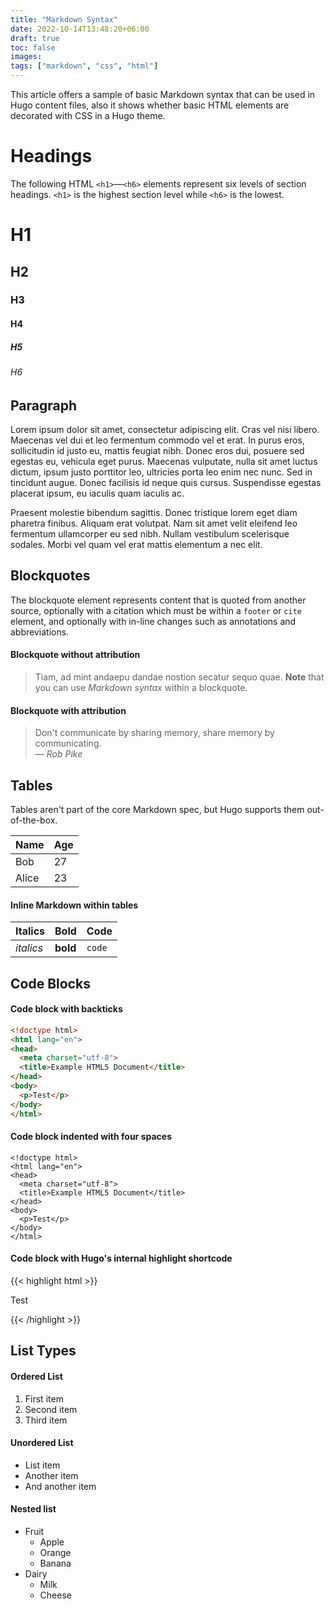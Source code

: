 ```yaml
---
title: "Markdown Syntax"
date: 2022-10-14T13:48:20+06:00
draft: true
toc: false
images:
tags: ["markdown", "css", "html"]
---
```


This article offers a sample of basic Markdown syntax that can be used in Hugo content files, also it shows whether basic HTML elements are decorated with CSS in a Hugo theme.
<!--more-->

# Headings

The following HTML `<h1>`—`<h6>` elements represent six levels of section headings. `<h1>` is the highest section level while `<h6>` is the lowest.

# H1
## H2
### H3
#### H4
##### H5
###### H6

## Paragraph

Lorem ipsum dolor sit amet, consectetur adipiscing elit. Cras vel nisi libero. Maecenas vel dui et leo fermentum commodo vel et erat. In purus eros, sollicitudin id justo eu, mattis feugiat nibh. Donec eros dui, posuere sed egestas eu, vehicula eget purus. Maecenas vulputate, nulla sit amet luctus dictum, ipsum justo porttitor leo, ultricies porta leo enim nec nunc. Sed in tincidunt augue. Donec facilisis id neque quis cursus. Suspendisse egestas placerat ipsum, eu iaculis quam iaculis ac. 

Praesent molestie bibendum sagittis. Donec tristique lorem eget diam pharetra finibus. Aliquam erat volutpat. Nam sit amet velit eleifend leo fermentum ullamcorper eu sed nibh. Nullam vestibulum scelerisque sodales. Morbi vel quam vel erat mattis elementum a nec elit.

## Blockquotes

The blockquote element represents content that is quoted from another source, optionally with a citation which must be within a `footer` or `cite` element, and optionally with in-line changes such as annotations and abbreviations.

#### Blockquote without attribution

> Tiam, ad mint andaepu dandae nostion secatur sequo quae.
> **Note** that you can use *Markdown syntax* within a blockquote.

#### Blockquote with attribution

> Don't communicate by sharing memory, share memory by communicating.<br>
> — <cite>Rob Pike</cite>


## Tables

Tables aren't part of the core Markdown spec, but Hugo supports them out-of-the-box.

   Name | Age
--------|------
    Bob | 27
  Alice | 23

#### Inline Markdown within tables

| Italics   | Bold     | Code   |
| --------  | -------- | ------ |
| *italics* | **bold** | `code` |

## Code Blocks

#### Code block with backticks

```html
<!doctype html>
<html lang="en">
<head>
  <meta charset="utf-8">
  <title>Example HTML5 Document</title>
</head>
<body>
  <p>Test</p>
</body>
</html>
```

#### Code block indented with four spaces

    <!doctype html>
    <html lang="en">
    <head>
      <meta charset="utf-8">
      <title>Example HTML5 Document</title>
    </head>
    <body>
      <p>Test</p>
    </body>
    </html>

#### Code block with Hugo's internal highlight shortcode
{{< highlight html >}}
<!doctype html>
<html lang="en">
<head>
  <meta charset="utf-8">
  <title>Example HTML5 Document</title>
</head>
<body>
  <p>Test</p>
</body>
</html>
{{< /highlight >}}

## List Types

#### Ordered List

1. First item
2. Second item
3. Third item

#### Unordered List

* List item
* Another item
* And another item

#### Nested list

* Fruit
  * Apple
  * Orange
  * Banana
* Dairy
  * Milk
  * Cheese